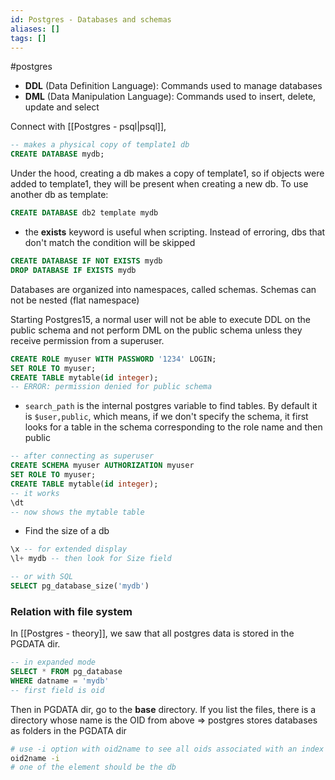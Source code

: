 ```yaml
---
id: Postgres - Databases and schemas
aliases: []
tags: []
---
```


#postgres

- **DDL** (Data Definition Language): Commands used to manage databases
- **DML** (Data Manipulation Language): Commands used to insert, delete, update and select

Connect with [[Postgres - psql|psql]],

```sql
-- makes a physical copy of template1 db
CREATE DATABASE mydb;
```

Under the hood, creating a db makes a copy of template1, so if objects were added to template1, they will be present when creating a new db.
To use another db as template:

```sql
CREATE DATABASE db2 template mydb
```

- the **exists** keyword is useful when scripting. Instead of erroring, dbs that don't match the condition will be skipped

```sql
CREATE DATABASE IF NOT EXISTS mydb
DROP DATABASE IF EXISTS mydb
```

Databases are organized into namespaces, called schemas. Schemas can not be nested (flat namespace)

Starting Postgres15, a normal user will not be able to execute DDL on the public schema and not perform DML on the public schema unless they receive permission from a superuser.

```sql
CREATE ROLE myuser WITH PASSWORD '1234' LOGIN;
SET ROLE TO myuser;
CREATE TABLE mytable(id integer);
-- ERROR: permission denied for public schema
```

- `search_path` is the internal postgres variable to find tables.
  By default it is `$user,public`, which means, if we don't specify the schema, it first looks for a table in the schema corresponding to the role name and then public

```sql
-- after connecting as superuser
CREATE SCHEMA myuser AUTHORIZATION myuser
SET ROLE TO myuser;
CREATE TABLE mytable(id integer);
-- it works
\dt
-- now shows the mytable table
```

- Find the size of a db

```sql
\x -- for extended display
\l+ mydb -- then look for Size field

-- or with SQL
SELECT pg_database_size('mydb')
```

### Relation with file system

In [[Postgres - theory]], we saw that all postgres data is stored in the PGDATA dir.

```sql
-- in expanded mode
SELECT * FROM pg_database
WHERE datname = 'mydb'
-- first field is oid
```

Then in PGDATA dir, go to the **base** directory. If you list the files, there is a directory whose name is the OID from above => postgres stores databases as folders in the PGDATA dir

```bash
# use -i option with oid2name to see all oids associated with an index
oid2name -i
# one of the element should be the db
```

